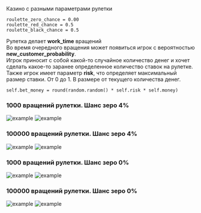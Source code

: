 Казино с разными параметрами рулетки <br>
```
roulette_zero_chance = 0.00
roulette_red_chance = 0.5
roulette_black_chance = 0.5
```
Рулетка делает <b>work_time</b> вращений <br>
Во время очередного вращения может появиться игрок с вероятностью <b>new_customer_probability</b>. <br>
Игрок приносит с собой какой-то случайное количество денег и хочет сделать какое-то заранее определенное количество ставок на рулетке.  <br> 
Также игрок имеет параметр <b>risk</b>, что определяет максимальный размер ставки. От 0 до 1. В размере от текущего количества денег.
```
self.bet_money = round(random.random() * self.risk * self.money)
```

### 1000 вращений рулетки. Шанс зеро 4%
![example](casino_zero004_1000.gif "example")
![example](gamers_zero004_1000.gif "example")
### 100000 вращений рулетки. Шанс зеро 4%
![example](casino_zero004_100000.gif "example")
![example](gamers_zero004_100000.gif "example")
### 1000 вращений рулетки. Шанс зеро 0%
![example](casino_zero000_1000.gif "example")
![example](gamers_zero000_1000.gif "example")
### 100000 вращений рулетки. Шанс зеро 0%
![example](casino_zero000_100000.gif "example")
![example](gamers_zero000_100000.gif "example")